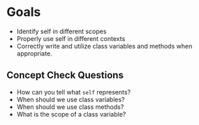 # Goals
- Identify self in different scopes
- Properly use self in different contexts
- Correctly write and utilize class variables and methods when appropriate.

## Concept Check Questions
- How can you tell what `self` represents?
- When should we use class variables?
- When should we use class methods?
- What is the scope of a class variable?

